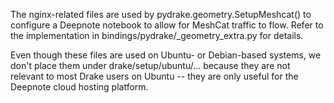 The nginx-related files are used by pydrake.geometry.SetupMeshcat() to
configure a Deepnote notebook to allow for MeshCat traffic to flow.  Refer
to the implementation in bindings/pydrake/_geometry_extra.py for details.

Even though these files are used on Ubuntu- or Debian-based systems,
we don't place them under drake/setup/ubuntu/... because they are not
relevant to most Drake users on Ubuntu -- they are only useful for the
Deepnote cloud hosting platform.
